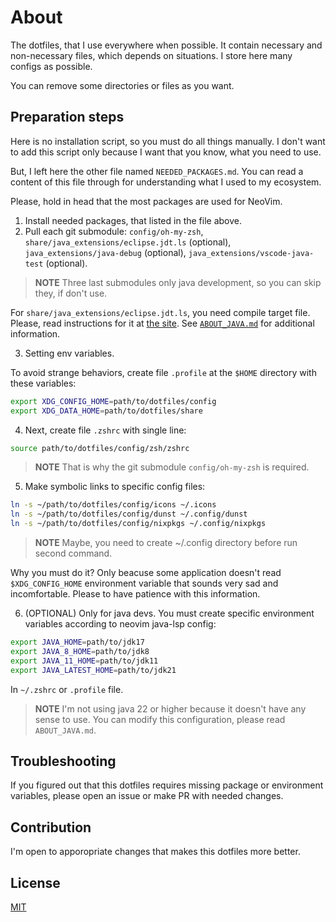 # About

The dotfiles, that I use everywhere when possible. It contain necessary and non-necessary files, which depends on situations. I store here many configs as possible.

You can remove some directories or files as you want.

## Preparation steps

Here is no installation script, so you must do all things manually. I don't want to add this script only because I want that you know, what you need to use.

But, I left here the other file named `NEEDED_PACKAGES.md`. You can read a content of this file through for understanding what I used to my ecosystem.

Please, hold in head that the most packages are used for NeoVim.

1. Install needed packages, that listed in the file above.
2. Pull each git submodule: `config/oh-my-zsh`, `share/java_extensions/eclipse.jdt.ls` (optional), `java_extensions/java-debug` (optional), `java_extensions/vscode-java-test` (optional).

> __NOTE__
> Three last submodules only java development, so you can skip they, if don't use.

For `share/java_extensions/eclipse.jdt.ls`, you need compile target file. Please, read instructions for it at [the site](https://github.com/eclipse-jdtls/eclipse.jdt.ls). See [`ABOUT_JAVA.md`](./ABOUT_JAVA.md) for additional information.

3. Setting env variables.

To avoid strange behaviors, create file `.profile` at the `$HOME` directory with these variables:

```bash
export XDG_CONFIG_HOME=path/to/dotfiles/config
export XDG_DATA_HOME=path/to/dotfiles/share
```

4. Next, create file `.zshrc` with single line:

```bash
source path/to/dotfiles/config/zsh/zshrc
```

> __NOTE__
> That is why the git submodule `config/oh-my-zsh` is required.

5. Make symbolic links to specific config files:

```bash
ln -s ~/path/to/dotfiles/config/icons ~/.icons
ln -s ~/path/to/dotfiles/config/dunst ~/.config/dunst
ln -s ~/path/to/dotfiles/config/nixpkgs ~/.config/nixpkgs
```

> __NOTE__
> Maybe, you need to create ~/.config directory before run second command.

Why you must do it? Only beacuse some application doesn't read `$XDG_CONFIG_HOME` environment variable that sounds very sad and incomfortable. Please to have patience with this information.

6. (OPTIONAL) Only for java devs. You must create specific environment variables according to neovim java-lsp config:

```bash
export JAVA_HOME=path/to/jdk17
export JAVA_8_HOME=path/to/jdk8
export JAVA_11_HOME=path/to/jdk11
export JAVA_LATEST_HOME=path/to/jdk21
```

In `~/.zshrc` or `.profile` file.

> __NOTE__
> I'm not using java 22 or higher because it doesn't have any sense to use. 
> You can modify this configuration, please read `ABOUT_JAVA.md`.

## Troubleshooting

If you figured out that this dotfiles requires missing package or environment variables, please open an issue or make PR with needed changes.

## Contribution

I'm open to apporopriate changes that makes this dotfiles more better.

## License

[MIT](./LICENSE)
